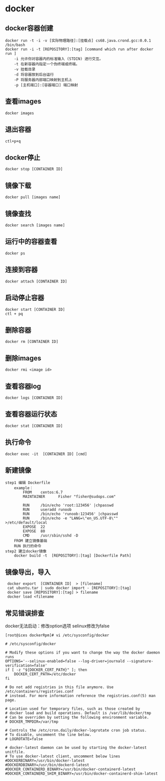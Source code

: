 # docker
## docker容器创建
	docker run -t -i -v [实际物理路径]:[挂载点] cs68.java.crond.gcc:0.0.1 /bin/bash
	docker run -i -t [REPOSITORY]:[tag] [command which run after docker run ]
		-i 允许你对容器内的标准输入 (STDIN) 进行交互。
		-t 在新容器内指定一个伪终端或终端。
		-v 挂载目录
		-d 将容器放到后台运行
		-P 将服务器内部端口映射到主机上
		-p [主机端口]:[容器端口] 端口映射

## 查看images		
	docker images

## 退出容器
	ctl+p+q

## docker停止
	docker stop [CONTAINER ID] 
## 镜像下载
	docker pull [images name]
## 镜像查找
	docker search [images name]
## 运行中的容器查看
	docker ps
## 连接到容器
	docker attach [CONTAINER ID] 
## 启动停止容器
	docker start [CONTAINER ID]
	ctl + pq
## 删除容器
	docker rm [CONTAINER ID]
## 删除images
	docker rmi <image id>
## 查看容器log
	docker logs [CONTAINER ID]
## 查看容器运行状态
	docker stat [CONTAINER ID]
## 执行命令
	docker exec -it  [CONTAINER ID] [cmd]
## 新建镜像
	step1 编辑 Dockerfile 
		example：
			FROM    centos:6.7
			MAINTAINER      Fisher "fisher@sudops.com"
			
			RUN     /bin/echo 'root:123456' |chpasswd
			RUN     useradd runoob
			RUN     /bin/echo 'runoob:123456' |chpasswd
			RUN     /bin/echo -e "LANG=\"en_US.UTF-8\"" >/etc/default/local
			EXPOSE  22
			EXPOSE  80
			CMD     /usr/sbin/sshd -D
		FROM 建立镜像基础
		RUN 执行的命令
	step2 建立docker镜像
		docker build -t  [REPOSITORY]:[tag] [Dockerfile Path]
		
## 镜像导出，导入
	 docker export  [CONTAINER ID]  > [filename]
	 cat ubuntu.tar | sudo docker import - [REPOSITORY]:[tag]
	 docker save [REPOSITORY]:[tag] > filename
	 docker load <filename


## 常见错误排查

docker无法启动：修改option选项 selinux修改为false
```shell
[root@ices dockerRpm]# vi /etc/sysconfig/docker

# /etc/sysconfig/docker

# Modify these options if you want to change the way the docker daemon runs
OPTIONS='--selinux-enabled=false --log-driver=journald --signature-verification=false'
if [ -z "${DOCKER_CERT_PATH}" ]; then
    DOCKER_CERT_PATH=/etc/docker
fi

# Do not add registries in this file anymore. Use /etc/containers/registries.conf
# instead. For more information reference the registries.conf(5) man page.

# Location used for temporary files, such as those created by
# docker load and build operations. Default is /var/lib/docker/tmp
# Can be overriden by setting the following environment variable.
# DOCKER_TMPDIR=/var/tmp

# Controls the /etc/cron.daily/docker-logrotate cron job status.
# To disable, uncomment the line below.
# LOGROTATE=false

# docker-latest daemon can be used by starting the docker-latest unitfile.
# To use docker-latest client, uncomment below lines
#DOCKERBINARY=/usr/bin/docker-latest
#DOCKERDBINARY=/usr/bin/dockerd-latest
#DOCKER_CONTAINERD_BINARY=/usr/bin/docker-containerd-latest
#DOCKER_CONTAINERD_SHIM_BINARY=/usr/bin/docker-containerd-shim-latest
```
